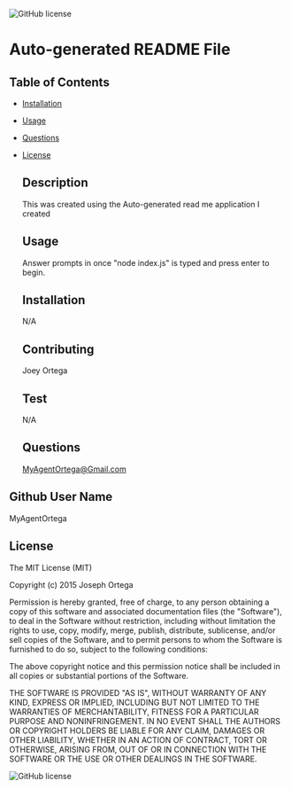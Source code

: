 
  ![GitHub license](https://img.shields.io/badge/license-MIT-blue.svg)  
    
  # Auto-generated README File  

  
  ## Table of Contents
- [Installation](#installation)
- [Usage](#usage)
- [Questions](#questions)
- [License](#license)

  ## Description
  This was created using the Auto-generated read me application I created

  ## Usage
  Answer prompts in once "node index.js" is typed and press enter to begin.

  ## Installation
  N/A

  ## Contributing
  Joey Ortega

  ## Test
  N/A

  ## Questions
  MyAgentOrtega@Gmail.com  
## Github User Name
  MyAgentOrtega
  
  ## License
  The MIT License (MIT)

Copyright (c) 2015 Joseph Ortega

Permission is hereby granted, free of charge, to any person obtaining a copy of this software and associated documentation files (the "Software"), to deal in the Software without restriction, including without limitation the rights to use, copy, modify, merge, publish, distribute, sublicense, and/or sell copies of the Software, and to permit persons to whom the Software is furnished to do so, subject to the following conditions:

The above copyright notice and this permission notice shall be included in all copies or substantial portions of the Software.

THE SOFTWARE IS PROVIDED "AS IS", WITHOUT WARRANTY OF ANY KIND, EXPRESS OR IMPLIED, INCLUDING BUT NOT LIMITED TO THE WARRANTIES OF MERCHANTABILITY, FITNESS FOR A PARTICULAR PURPOSE AND NONINFRINGEMENT. IN NO EVENT SHALL THE AUTHORS OR COPYRIGHT HOLDERS BE LIABLE FOR ANY CLAIM, DAMAGES OR OTHER LIABILITY, WHETHER IN AN ACTION OF CONTRACT, TORT OR OTHERWISE, ARISING FROM, OUT OF OR IN CONNECTION WITH THE SOFTWARE OR THE USE OR OTHER DEALINGS IN THE SOFTWARE.  

  ![GitHub license](https://img.shields.io/badge/license-MIT-blue.svg)

